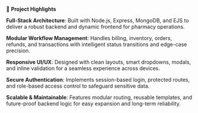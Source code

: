 🚀 **Project Highlights**

**Full-Stack Architecture**: Built with Node.js, Express, MongoDB, and EJS to deliver a robust backend and dynamic frontend for pharmacy operations.

**Modular Workflow Management**: Handles billing, inventory, orders, refunds, and transactions with intelligent status transitions and edge-case precision.

**Responsive UI/UX**: Designed with clean layouts, smart dropdowns, modals, and inline validation for a seamless experience across devices.

**Secure Authentication**: Implements session-based login, protected routes, and role-based access control to safeguard sensitive data.

**Scalable & Maintainable**: Features modular routing, reusable templates, and future-proof backend logic for easy expansion and long-term reliability.
